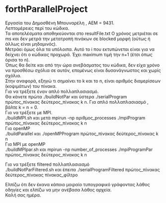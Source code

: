 # forthParallelProject  
Εργασία του Δημοσθένη Μπουναρέλη , ΑΕΜ = 9431.  
Λεπτομέρειες περί του κώδικα.  
Τα αποτελέσματα αποθηκεύονται στο resultFile.txt
Ο χρόνος μετριέται σε ms και δεν μετρά την μετατροπή πινάκων σε blocked μορφή (ούτως ή άλλως είναι μηδαμινός).   
Μετράει όμως όλα τα υπόλοιπα.
Αυτό το i που εκτυπώνεται είναι για να δείχνει ότι ο κώδικας προχωρά. Έχει maximum τιμή την n+1 (έτσι όπως όρισα το n).  
Όπως θα δείτε και από την ώρα ανεβάσματος του κώδικα, δεν είχα χρόνο να προσθέσω σχόλια σε αυτόν, επομένως είναι δυσανάγνωστος και χωρίς σχόλια.  
Στην αναφορά, εξηγώ τι σημαίνει το k και το n, είναι αριθμός διαμερίσεων (κοψιμάτων) του πίνακα.  
Για να τρέξετε έναν απλό πολλαπλασιασμό.  
Θα κάνετε πρώτα ./buildNotPar και ύστερα ./serialProgram πρώτος_πίνακας δεύτερος_πίνακας k n. Για απλό πολλαπλασιασμό , βάλτε k = n = 0.  
Για να τρέξετε με MPI.  
./buildMPI.sh και μετά mpirun -np αριθμος_processes ./mpiProgram πρώτος_πίνακας δεύτερος_πίνακας k n  
Για openMP  
./buildParallel και ./openMPProgram πρώτος_πίνακας δεύτερος_πίνακας k n    
Για MPI με openMP  
./buildMPIpar.sh και mpirun -np number_of_processes ./mpiProgramPar πρώτος_πίνακας δεύτερος_πίνακας k n  

Για να τρέξετε filtered πολλαπλασιασμό    
./buildNotParFiltered.sh και έπειτα ./serialProgramFiltered πρώτος_πίνακας δεύτερος_πίνακας πίνακας_φίλτρο   

Ελπίζω ότι δεν έκανα κάποιο μοιραίο τυπογραφικό γράφοντας λάθος οδηγίες και ελπίζω να μην ανέβασα λάθος αρχεία.  
Καλή σας ημέρα.

